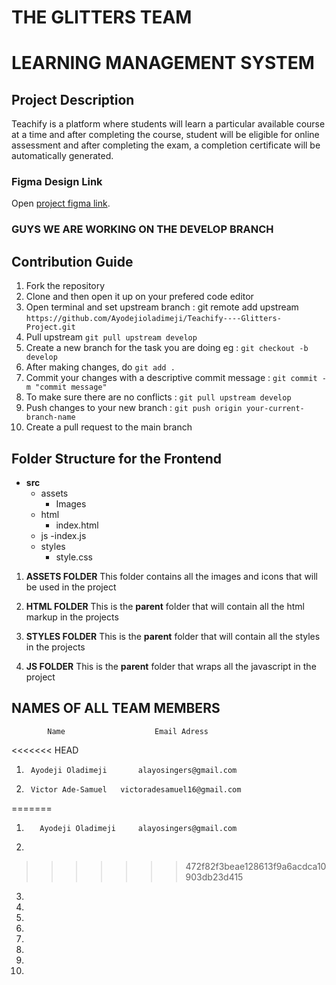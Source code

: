 # THE GLITTERS TEAM

# LEARNING MANAGEMENT SYSTEM

## Project Description

Teachify is a platform where students will learn a particular available course at a time and after
completing the course, student will be eligible for online assessment and after completing the exam,
a completion certificate will be automatically generated.

### Figma Design Link

Open [project figma link](https://www.figma.com/file/88zrQGYatTSHpezaP31Dop/LEARNING-MANAGEMENT-SYSTEM?node-id=0%3A1).

### GUYS WE ARE WORKING ON THE DEVELOP BRANCH

## Contribution Guide

1. Fork the repository
2. Clone and then open it up on your prefered code editor
3. Open terminal and set upstream branch : git remote add upstream `https://github.com/Ayodejioladimeji/Teachify----Glitters-Project.git`
4. Pull upstream `git pull upstream develop`
5. Create a new branch for the task you are doing eg : `git checkout -b develop`
6. After making changes, do `git add .`
7. Commit your changes with a descriptive commit message : `git commit -m "commit message"`
8. To make sure there are no conflicts : `git pull upstream develop`
9. Push changes to your new branch : `git push origin your-current-branch-name`
10. Create a pull request to the main branch

## Folder Structure for the Frontend

- **src**
  - assets
    - Images
  - html
    - index.html
  - js
    -index.js
  - styles
    - style.css

1. **ASSETS FOLDER**
   This folder contains all the images and icons that will be used in the project

2. **HTML FOLDER**
   This is the **parent** folder that will contain all the html markup in the projects

3. **STYLES FOLDER**
   This is the **parent** folder that will contain all the styles in the projects

4. **JS FOLDER**
   This is the **parent** folder that wraps all the javascript in the project

## NAMES OF ALL TEAM MEMBERS

    		Name					Email Adress

<<<<<<< HEAD
1.      Ayodeji Oladimeji		alayosingers@gmail.com
2.      Victor Ade-Samuel   victoradesamuel16@gmail.com
=======
1.        Ayodeji Oladimeji		alayosingers@gmail.com
2.
>>>>>>> 472f82f3beae128613f9a6acdca10903db23d415
3.
4.
5.
6.
7.
8.
9.
10.
